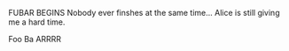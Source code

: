 FUBAR BEGINS
Nobody ever finshes at the same time... Alice is still giving me a hard time.

Foo Ba ARRRR